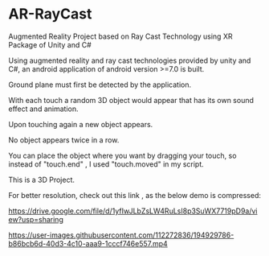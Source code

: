 # AR-RayCast
Augmented Reality Project based on Ray Cast Technology using XR Package of Unity and C#

Using augmented reality and ray cast technologies provided by unity and C#, an android application of android version >=7.0 is built.

Ground plane must first be detected by the application.

With each touch a random 3D object would appear that has its own sound effect and animation.

Upon touching again a new object appears.

No object appears twice in a row.

You can place the object where you want by dragging your touch, so instead of "touch.end" , I used "touch.moved" in my script.

This is a 3D Project.

For better resolution, check out this link , as the below demo is compressed:

https://drive.google.com/file/d/1yfIwJLbZsLW4RuLsI8p3SuWX7719pD9a/view?usp=sharing

https://user-images.githubusercontent.com/112272836/194929786-b86bcb6d-40d3-4c10-aaa9-1cccf746e557.mp4


